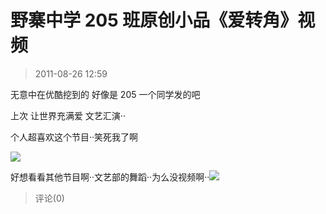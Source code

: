 # 野寨中学 205 班原创小品《爱转角》视频

> 2011-08-26 12:59

无意中在优酷挖到的 好像是 205 一个同学发的吧

上次 让世界充满爱 文艺汇演··

个人超喜欢这个节目··笑死我了啊

[![](https://pan.4a1801.life:11443/d/public/Qzone_wyf/Blogs/images/B9445CDF)](https://pan.4a1801.life:11443/d/public/Qzone_wyf/Blogs/images/B9445CDF)

好想看看其他节目啊··文艺部的舞蹈··为么没视频啊··[![](https://pan.4a1801.life:11443/d/public/Qzone_wyf/Blogs/images/13E1FF9C)](https://pan.4a1801.life:11443/d/public/Qzone_wyf/Blogs/images/13E1FF9C)

> 评论(0)
